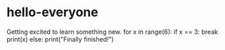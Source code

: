 # hello-everyone
Getting excited to learn something new.
for x in range(6):
if x == 3: break
print(x)
else:
print("Finally finished!")
